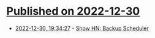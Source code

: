 # [Published on 2022-12-30](index.md)

* [2022-12-30, 19:34:27](https://news.ycombinator.com/item?id=34189003) - [Show HN: Backup Scheduler](https://github.com/divyenduz/backup-scheduler)
